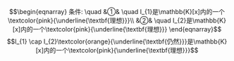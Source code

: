 $$\begin{eqnarray}
条件: \quad
&①& \quad I_{1}是\mathbb{K}[x]内的一个\textcolor{pink}{\underline{\textbf{理想}}}\\
&②& \quad I_{2}是\mathbb{K}[x]内的一个\textcolor{pink}{\underline{\textbf{理想}}}
\end{eqnarray}$$
$$I_{1} \cap I_{2}\textcolor{orange}{\underline{\textbf{仍然}}}是\mathbb{K}[x]内的一个\textcolor{pink}{\underline{\textbf{理想}}}$$
